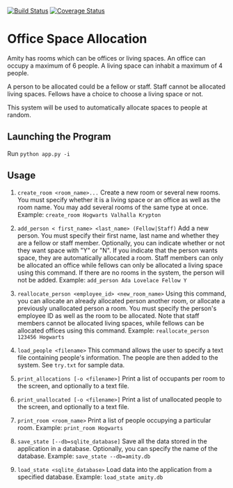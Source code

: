 [![Build Status](https://travis-ci.org/andela-lolo/office-space-allocation.svg?branch=dev)](https://travis-ci.org/andela-lolo/office-space-allocation)
[![Coverage Status](https://coveralls.io/repos/github/andela-lolo/office-space-allocation/badge.svg?branch=dev)](https://coveralls.io/github/andela-lolo/office-space-allocation?branch=dev)

# Office Space Allocation

Amity has rooms which can be offices or living spaces. An office can occupy a maximum of 6 people. A living space can inhabit a maximum of 4 people.

A person to be allocated could be a fellow or staff. Staff cannot be allocated living spaces. Fellows have a choice to choose a living space or not.

This system will be used to automatically allocate spaces to people at random.

## Launching the Program
Run ```python app.py -i```

## Usage
1. ```create_room <room_name>...``` Create a new room or several new rooms. You must specify whether it is a living space or an office as well as the room name. You may add several rooms of the same type at once. Example: ``` create_room Hogwarts Valhalla Krypton ```

2. ```add_person < first_name> <last_name> (Fellow|Staff)``` Add a new person. You must specify their first name, last name and whether they are a fellow or staff member. Optionally, you can indicate whether or not they want space with "Y" or "N". If you indicate that the person wants space, they are automatically allocated a room. Staff members can only be allocated an office while fellows can only be allocated a living space using this command. If there are no rooms in the system, the person will not be added. Example: ```add_person Ada Lovelace Fellow Y```

3. ```reallocate_person <employee_id> <new_room_name>``` Using this command, you can allocate an already allocated person another room, or allocate a previously unallocated person a room. You must specify the person's employee ID as well as the room to be allocated. Note that staff members cannot be allocated living spaces, while fellows can be allocated offices using this command. Example: ```reallocate_person 123456 Hogwarts```

4. ```load_people <filename>``` This command allows the user to specify a text file containing people's information. The people are then added to the system. See ```try.txt``` for sample data.

5. ```print_allocations [-o <filename>]``` Print a list of occupants per room to the screen, and optionally to a text file.

6. ```print_unallocated [-o <filename>]``` Print a list of unallocated people to the screen, and optionally to a text file.

7. ```print_room <room_name>``` Print a list of people occupying a particular room. Example: ```print_room Hogwarts```

8. ```save_state [--db=sqlite_database]``` Save all the data stored in the application in a database. Optionally, you can specify the name of the database. Example: ```save_state --db=amity.db```

9. ```load_state <sqlite_database>``` Load data into the application from a specified database. Example: ```load_state amity.db```
